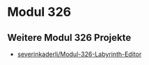 # Modul 326

## Weitere Modul 326 Projekte
- [severinkaderli/Modul-326-Labyrinth-Editor](https://github.com/severinkaderli/Modul-326-Labyrinth-Editor)
